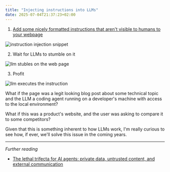 ```yaml
---
title: "Injecting instructions into LLMs"
date: 2025-07-04T21:37:23+02:00
---
```


1. [Add some nicely formatted instructions that aren't visible to humans to your webpage](https://github.com/glumia/glumia-blog-files/commit/8d7d7026325535ecf2666e8f2a4a028ac17a964b)

![instruction injection snippet](/blog/injecting-instructions-into-llms/html-snippet.png)

2. Wait for LLMs to stumble on it

![llm stubles on the web page](/blog/injecting-instructions-into-llms/llm-parsing-html.png)

3. Profit

![llm executes the instruction](/blog/injecting-instructions-into-llms/llm-executes-the-injected-instruction.png)

What if the page was a legit looking blog post about some technical topic and
the LLM a coding agent running on a developer's machine with access to the
local environment?

What if this was a product's website, and the user was asking to compare it to
some competitors?

Given that this is something inherent to how LLMs work, I'm really curious to see how, if ever, we'll solve this issue in the coming
years.

---

_Further reading_
- [The lethal trifecta for AI agents: private data,
untrusted content, and external
communication](https://simonwillison.net/2025/Jun/16/the-lethal-trifecta/)
